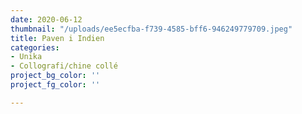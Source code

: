 ```yaml
---
date: 2020-06-12
thumbnail: "/uploads/ee5ecfba-f739-4585-bff6-946249779709.jpeg"
title: Paven i Indien
categories:
- Unika
- Collografi/chine collé
project_bg_color: ''
project_fg_color: ''

---
```

